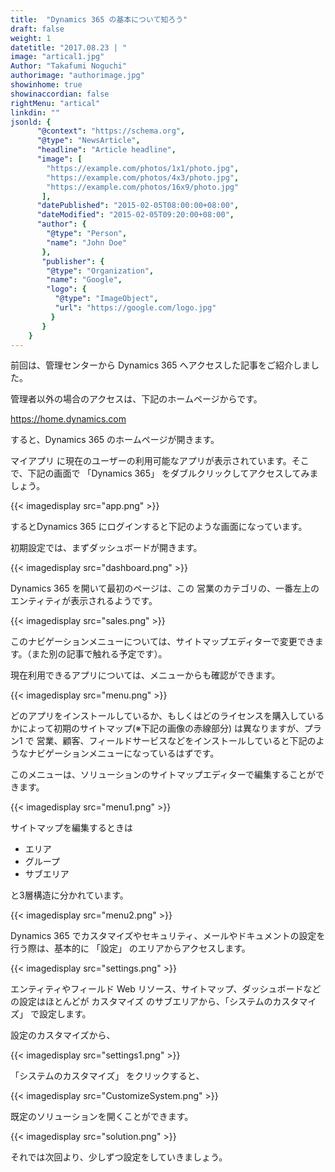 ```yaml
---
title:  "Dynamics 365 の基本について知ろう"
draft: false
weight: 1
datetitle: "2017.08.23 | "
image: "artical1.jpg"
Author: "Takafumi Noguchi"
authorimage: "authorimage.jpg"
showinhome: true
showinaccordian: false
rightMenu: "artical"
linkdin: ""
jsonld: {
      "@context": "https://schema.org",
      "@type": "NewsArticle",
      "headline": "Article headline",
      "image": [
        "https://example.com/photos/1x1/photo.jpg",
        "https://example.com/photos/4x3/photo.jpg",
        "https://example.com/photos/16x9/photo.jpg"
       ],
      "datePublished": "2015-02-05T08:00:00+08:00",
      "dateModified": "2015-02-05T09:20:00+08:00",
      "author": {
        "@type": "Person",
        "name": "John Doe"
       },
       "publisher": {
        "@type": "Organization",
        "name": "Google",
        "logo": {
          "@type": "ImageObject",
          "url": "https://google.com/logo.jpg"
         }
       }
    }
---
```

<!-- Intro  -->
前回は、管理センターから Dynamics 365 へアクセスした記事をご紹介しました。

管理者以外の場合のアクセスは、下記のホームページからです。

https://home.dynamics.com

すると、Dynamics 365 のホームページが開きます。

マイアプリ に現在のユーザーの利用可能なアプリが表示されています。そこで、下記の画面で 「Dynamics 365」 をダブルクリックしてアクセスしてみましょう。
<!-- Image= app.png -->
{{< imagedisplay src="app.png" >}}

するとDynamics 365 にログインすると下記のような画面になっています。

初期設定では、まずダッシュボードが開きます。
<!-- Image= dashboard.png -->
{{< imagedisplay src="dashboard.png" >}}

Dynamics 365 を開いて最初のページは、この 営業のカテゴリの、一番左上のエンティティが表示されるようです。
<!-- Image= sales.png -->
{{< imagedisplay src="sales.png" >}}

このナビゲーションメニューについては、サイトマップエディターで変更できます。（また別の記事で触れる予定です）。

現在利用できるアプリについては、メニューからも確認ができます。
<!-- Image= menu.png -->
{{< imagedisplay src="menu.png" >}}

どのアプリをインストールしているか、もしくはどのライセンスを購入しているかによって初期のサイトマップ(※下記の画像の赤線部分) は異なりますが、プラン1 で 営業、顧客、フィールドサービスなどをインストールしていると下記のようなナビゲーションメニューになっているはずです。

このメニューは、ソリューションのサイトマップエディターで編集することができます。
<!-- Image= menu1.png -->
{{< imagedisplay src="menu1.png" >}}

サイトマップを編集するときは
* エリア
* グループ
* サブエリア

と3層構造に分かれています。
<!-- Image= menu2.png -->
{{< imagedisplay src="menu2.png" >}}

Dynamics 365 でカスタマイズやセキュリティ、メールやドキュメントの設定を行う際は、基本的に 「設定」 のエリアからアクセスします。
<!-- Image= settings.png -->
{{< imagedisplay src="settings.png" >}}

エンティティやフィールド Web リソース、サイトマップ、ダッシュボードなどの設定はほとんどが カスタマイズ のサブエリアから、「システムのカスタマイズ」 で設定します。

設定のカスタマイズから、
<!-- Image= settings1.png -->
{{< imagedisplay src="settings1.png" >}}

「システムのカスタマイズ」 をクリックすると、
<!-- Image= CustomizeSystem.png -->
{{< imagedisplay src="CustomizeSystem.png" >}}

既定のソリューションを開くことができます。
<!-- Image= solution.png -->
{{< imagedisplay src="solution.png" >}}

それでは次回より、少しずつ設定をしていきましょう。